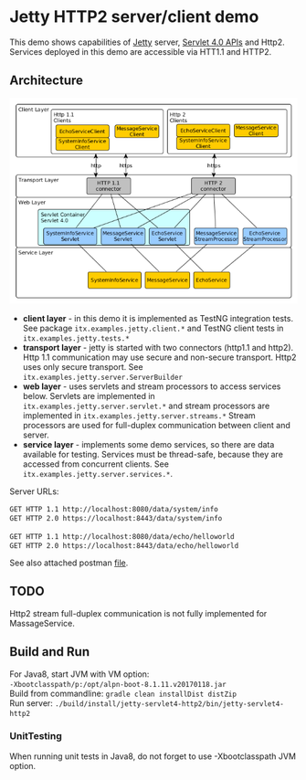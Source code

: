 # Jetty HTTP2 server/client demo
This demo shows capabilities of [Jetty](https://www.eclipse.org/jetty/) server, [Servlet 4.0 APIs](https://jcp.org/en/jsr/detail?id=369) and Http2. 
Services deployed in this demo are accessible via HTT1.1 and HTTP2. 

## Architecture
![](docs/architecture.png)

* __client layer__ - in this demo it is implemented as TestNG integration tests.
                     See package ```itx.examples.jetty.client.*``` and TestNG client tests in ```itx.examples.jetty.tests.*```
* __transport layer__ - jetty is started with two connectors (http1.1 and http2). Http 1.1 communication may use secure and non-secure transport. 
                     Http2 uses only secure transport. See ```itx.examples.jetty.server.ServerBuilder```                       
* __web layer__ - uses servlets and stream processors to access services below. 
                     Servlets are implemented in ```itx.examples.jetty.server.servlet.*``` 
                     and stream processors are implemented in ```itx.examples.jetty.server.streams.*```
                     Stream processors are used for full-duplex communication between client and server.
* __service layer__ - implements some demo services, so there are data available for testing.
                     Services must be thread-safe, because they are accessed from concurrent clients.
                     See ```itx.examples.jetty.server.services.*```.

Server URLs:
```
GET HTTP 1.1 http://localhost:8080/data/system/info
GET HTTP 2.0 https://localhost:8443/data/system/info

GET HTTP 1.1 http://localhost:8080/data/echo/helloworld
GET HTTP 2.0 https://localhost:8443/data/echo/helloworld
```
See also attached postman [file](docs/jetty-http2.postman_collection.json).

## TODO
Http2 stream full-duplex communication is not fully implemented for MassageService.

## Build and Run
For Java8, start JVM with VM option:  
```-Xbootclasspath/p:/opt/alpn-boot-8.1.11.v20170118.jar```  
Build from commandline: ```gradle clean installDist distZip```  
Run server: ```./build/install/jetty-servlet4-http2/bin/jetty-servlet4-http2```

### UnitTesting
When running unit tests in Java8, do not forget to use
-Xbootclasspath JVM option.
